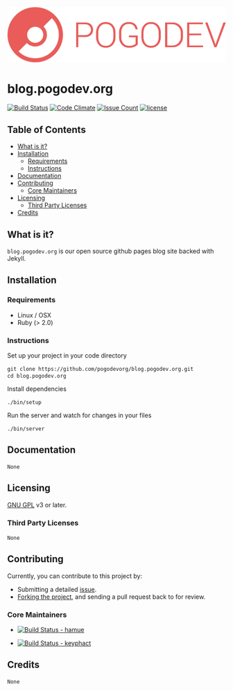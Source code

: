 [![POGODEV](https://github.com/pogodevorg/assets/blob/master/public/img/logo-github.png?raw=true)](https://pogodev.org)

# blog.pogodev.org
[![Build Status](https://travis-ci.org/pogodevorg/blog.pogodev.org.svg?branch=master)](https://travis-ci.org/pogodevorg/blog.pogodev.org) [![Code Climate](https://codeclimate.com/github/pogodevorg/blog.pogodev.org/badges/gpa.svg)](https://codeclimate.com/github/pogodevorg/blog.pogodev.org) [![Issue Count](https://codeclimate.com/github/pogodevorg/blog.pogodev.org/badges/issue_count.svg)](https://codeclimate.com/github/pogodevorg/blog.pogodev.org) [![license](https://img.shields.io/github/license/pogodevorg/blog.pogodev.org.svg?maxAge=2592000?style=flat-square)](#)

## Table of Contents
* [What is it?](#what-is-it)
* [Installation](#installation)
  * [Requirements](#requirements)
  * [Instructions](#instructions)
* [Documentation](#documentation)
* [Contributing](#contributing)
  * [Core Maintainers](#core-maintainers)
* [Licensing](#licensing)
  * [Third Party Licenses](#third-party-licenses)
* [Credits](#credits)

## What is it?
`blog.pogodev.org` is our open source github pages blog site backed with Jekyll.

## Installation

### Requirements
- Linux / OSX
- Ruby (> 2.0)

### Instructions
Set up your project in your code directory
```
git clone https://github.com/pogodevorg/blog.pogodev.org.git
cd blog.pogodev.org
```

Install dependencies
```
./bin/setup
```

Run the server and watch for changes in your files
```
./bin/server
```

## Documentation
    None

## Licensing
[GNU GPL](https://github.com/pogodevorg/blog.pogodev.org/blob/master/LICENSE) v3 or later.

### Third Party Licenses
    None

## Contributing
Currently, you can contribute to this project by:
* Submitting a detailed [issue](https://github.com/pogodevorg/blog.pogodev.org/issues/new).
* [Forking the project](https://github.com/pogodevorg/blog.pogodev.org/fork), and sending a pull request back to for review.

### Core Maintainers

* [![Build Status](https://github.com/hamue.png?size=36) - hamue](https://github.com/hamue)

* [![Build Status](https://github.com/keyphact.png?size=36) - keyphact](https://github.com/keyphact)

## Credits
    None
